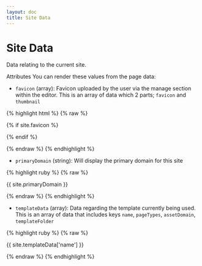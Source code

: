```yaml
---
layout: doc
title: Site Data
---
```


# Site Data

Data relating to the current site.

Attributes
You can render these values from the page data:

* ```favicon``` (array): Favicon uploaded by the user via the manage section within the editor. This is an array of data which 2 parts; ```favicon``` and ```thumbnail```

{% highlight html %}
{% raw %}

{% if site.favicon %}
  <link rel="icon" href="{{ site.favicon['favicon'] }}" type="image/x-icon" />
  <link rel="SHORTCUT ICON" href="{{ site.favicon['thumbnail'] }}?v={{ "now"|date("U") }}" type="image/x-icon" />
{% endif %}
	
{% endraw %}
{% endhighlight %}

* ```primaryDomain``` (string): Will display the primary domain for this site

{% highlight ruby %}
{% raw %}

  {{ site.primaryDomain }}
	
{% endraw %}
{% endhighlight %}

* ```templateData``` (array): Data regarding the template currently being used. This is an array of data that includes keys ```name```, ```pageTypes```, ```assetDomain```, ```templateFolder```

{% highlight ruby %}
{% raw %}

  {{ site.templateData['name'] }}
	
{% endraw %}
{% endhighlight %}

